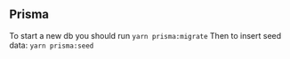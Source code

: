 ## Prisma

To start a new db you should run `yarn prisma:migrate`
Then to insert seed data: `yarn prisma:seed`